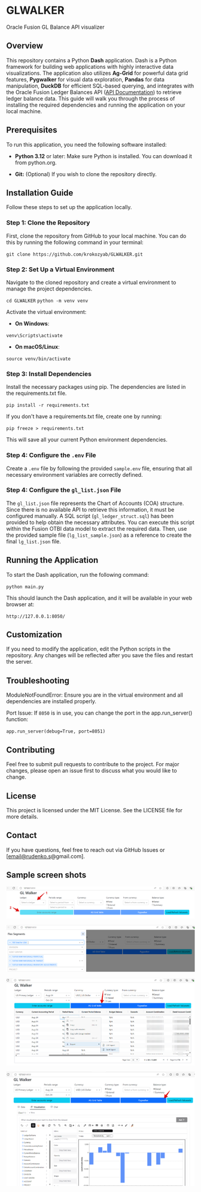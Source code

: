 # GLWALKER
Oracle Fusion GL Balance API visualizer

## Overview

This repository contains a Python **Dash** application. Dash is a Python framework for building web applications with highly interactive data visualizations. The application also utilizes **Ag-Grid** for powerful data grid features, **Pygwalker** for visual data exploration, **Pandas** for data manipulation, **DuckDB** for efficient SQL-based querying, and integrates with the Oracle Fusion Ledger Balances API ([API Documentation](https://docs.oracle.com/en/cloud/saas/financials/24c/farfa/op-ledgerbalances-get.html)) to retrieve ledger balance data. This guide will walk you through the process of installing the required dependencies and running the application on your local machine.
## Prerequisites

To run this application, you need the following software installed:

* **Python 3.12** or later: Make sure Python is installed. You can download it from python.org.

* **Git:** (Optional) If you wish to clone the repository directly.
## Installation Guide

Follow these steps to set up the application locally.

### Step 1: Clone the Repository

First, clone the repository from GitHub to your local machine. You can do this by running the following command in your terminal:

`git clone https://github.com/krokozyab/GLWALKER.git`

### Step 2: Set Up a Virtual Environment

Navigate to the cloned repository and create a virtual environment to manage the project dependencies.

`cd GLWALKER`
`python -m venv venv`

Activate the virtual environment:

* **On Windows**:

`venv\Scripts\activate`

* **On macOS/Linux**:

`source venv/bin/activate`

### Step 3: Install Dependencies

Install the necessary packages using pip. The dependencies are listed in the requirements.txt file.

`pip install -r requirements.txt`

If you don't have a requirements.txt file, create one by running:

`pip freeze > requirements.txt`

This will save all your current Python environment dependencies.

### Step 4: Configure the `.env` File
Create a `.env` file by following the provided `sample.env` file, ensuring that all necessary environment variables are correctly defined.

### Step 4: Configure the `gl_list.json` File
The `gl_list.json` file represents the Chart of Accounts (COA) structure. Since there is no available API to retrieve this information, it must be configured manually. A SQL script (`gl_ledger_struct.sql`) has been provided to help obtain the necessary attributes. You can execute this script within the Fusion OTBI data model to extract the required data. Then, use the provided sample file (`lg_list_sample.json`) as a reference to create the final `lg_list.json` file.
## Running the Application

To start the Dash application, run the following command:

`python main.py`

This should launch the Dash application, and it will be available in your web browser at:

`http://127.0.0.1:8050/`

## Customization

If you need to modify the application, edit the Python scripts in the repository. Any changes will be reflected after you save the files and restart the server.

## Troubleshooting

ModuleNotFoundError: Ensure you are in the virtual environment and all dependencies are installed properly.

Port Issue: If `8050` is in use, you can change the port in the app.run_server() function:

`app.run_server(debug=True, port=8051)`

## Contributing

Feel free to submit pull requests to contribute to the project. For major changes, please open an issue first to discuss what you would like to change.

## License

This project is licensed under the MIT License. See the LICENSE file for more details.

## Contact

If you have questions, feel free to reach out via GitHub Issues or [email@rudenko.s@gmail.com].


## Sample screen shots


![1-st screen](images/1.png)


![2-st screen](images/2.png)


![3-st screen](images/3.png)


![4-st screen](images/4.png)

